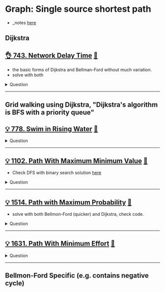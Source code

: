 # Graph: Single source shortest path

- _notes [here](../../_notes/graph_sssp.md)

## Dijkstra

## [:ok_hand: 743. Network Delay Time](https://leetcode.com/problems/network-delay-time/) [:dart:](network_delay_time.h)

- the basic forms of Dijkstra and Bellman-Ford without much variation.
- solve with both

<details><summary markdown="span">Question</summary>

```markdown
You are given a network of n nodes, labeled from 1 to n.

You are also given times, a list of travel times as directed edges

times[i] = (ui, vi, wi), where

ui is the source node, vi is the target node, and
wi is the time it takes for a signal to travel from source to target.

We will send a signal from a given node k.

Return the minimum time it takes for all the n nodes to receive the signal.
If it is impossible for all the n nodes to receive the signal, return -1.
```

</details>

------------------------------------------------------------------------------

## Grid walking using Dijkstra, "Dijkstra's algorithm is BFS with a priority queue"

## [:bulb: 778. Swim in Rising Water](https://leetcode.com/problems/swim-in-rising-water/) [:dart:](swim_in_rising_water.h)

<details><summary markdown="span">Question</summary>

```markdown
You are given an n x n integer matrix grid where each value grid[i][j]
represents the elevation at that point (i, j).

The rain starts to fall. At time t, the depth of the water everywhere is t.

You can swim from a square to another 4-directionally adjacent square
- if and only if the elevation of both squares individually are at most t.
- You can swim infinite distances in zero time.
- Of course, you must stay within the boundaries of the grid during your swim.

Return the least time until you can reach the bottom right square
(n - 1, n - 1) if you start at the top left square (0, 0).

Input: grid = [[0,3],
               [2,1]]
Output: 2
You cannot reach point (1, 0) until time 2.
Then you can reach bottom right
```

</details>

------------------------------------------------------------------------------

## [:bulb: 1102. Path With Maximum Minimum Value](https://leetcode.com/problems/path-with-maximum-minimum-value/) [:dart:](path_with_maximum_min_value_dijkstra.h)

- Check DFS with binary search solution [here](../../binary_search/README.md#💡💡-1102-path-with-maximum-minimum-value-🎯)

<details><summary markdown="span">Question</summary>

```markdown
Given an m x n integer matrix grid, return the maximum score of a path starting at (0, 0) and ending at (m - 1, n - 1) moving in the 4 cardinal directions.

The score of a path is the minimum value in that path.

For example, the score of the path 8 → 4 → 5 → 9 is 4.

Input: grid = [[5,4,5],
               [1,2,6],
               [7,4,6]]
Output: 4
Explanation: The path with the maximum score is from path 5 > 4 > 5 > 6 > 6
```

</details>

------------------------------------------------------------------------------

## [:bulb: 1514. Path with Maximum Probability](https://leetcode.com/problems/path-with-maximum-probability/) [:dart:](path_with_max_probs.h)

- solve with both Bellmon-Ford (quicker) and Dijkstra, check code.

<details><summary markdown="span">Question</summary>

```markdown
You are given an undirected weighted graph of n nodes (0-indexed), represented by
- an edge list where `edges[i] = [a, b]` is an undirected edge connecting the nodes `a` and `b` with a probability of success of traversing that edge `succProb[i]`.

Given two nodes `start` and `end`, find the path with the maximum probability of success to go from start to end and return its success probability.

If there is no path from start to end, return 0.
Your answer will be accepted if it differs from the correct answer by at most 1e-5.


Input: n = 3, start = 0, end = 2
       edges = [[0,1],[1,2],[0,2]],
       succProb = [0.5,0.5,0.2],

Output: 0.25000

Explanation: There are two paths from start to end,
one having a probability of success = 0.2 and
the other has 0.5 * 0.5 = 0.25.
```

</details>

------------------------------------------------------------------------------

## [:bulb: 1631. Path With Minimum Effort](https://leetcode.com/problems/path-with-minimum-effort/) [:dart:](path_with_minimum_effort.h)

<details><summary markdown="span">Question</summary>

```markdown
You are a hiker preparing for an upcoming hike.
You are given heights, a 2D array of size rows x columns, where
- heights[row][col] represents the height of cell (row, col).

You are situated in the top-left cell, (0, 0), and you hope to travel to the
bottom-right cell, (rows-1, columns-1) (i.e., 0-indexed).

You can move up, down, left, or right, and you wish to find a route that
requires the minimum effort.

- A route's effort is the maximum absolute difference in heights between two
  consecutive cells of the route.

Return the minimum effort required to travel from the top-left cell to the
bottom-right cell.

Input: heights = [[1,2,2],
                  [3,8,2],
                  [5,3,5]]
Output: 2

Explanation: The route of [1,3,5,3,5] has a maximum absolute difference of 2 in
consecutive cells. This is better than the route of [1,2,2,2,5], where the
maximum absolute difference is 3.
```

</details>

------------------------------------------------------------------------------

## Bellmon-Ford Specific (e.g. contains negative cycle)


